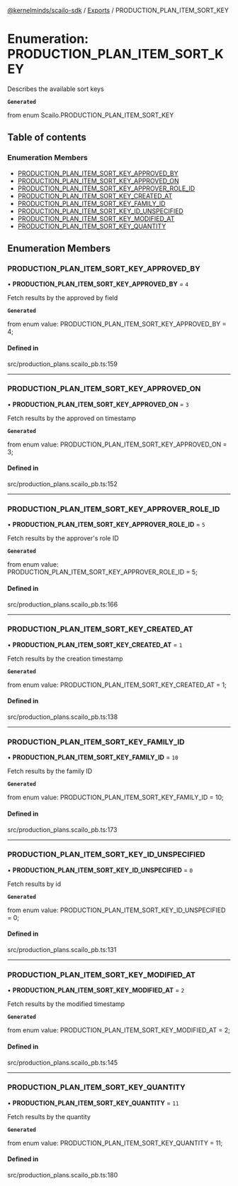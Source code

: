 [@kernelminds/scailo-sdk](../README.md) / [Exports](../modules.md) / PRODUCTION\_PLAN\_ITEM\_SORT\_KEY

# Enumeration: PRODUCTION\_PLAN\_ITEM\_SORT\_KEY

Describes the available sort keys

**`Generated`**

from enum Scailo.PRODUCTION_PLAN_ITEM_SORT_KEY

## Table of contents

### Enumeration Members

- [PRODUCTION\_PLAN\_ITEM\_SORT\_KEY\_APPROVED\_BY](PRODUCTION_PLAN_ITEM_SORT_KEY.md#production_plan_item_sort_key_approved_by)
- [PRODUCTION\_PLAN\_ITEM\_SORT\_KEY\_APPROVED\_ON](PRODUCTION_PLAN_ITEM_SORT_KEY.md#production_plan_item_sort_key_approved_on)
- [PRODUCTION\_PLAN\_ITEM\_SORT\_KEY\_APPROVER\_ROLE\_ID](PRODUCTION_PLAN_ITEM_SORT_KEY.md#production_plan_item_sort_key_approver_role_id)
- [PRODUCTION\_PLAN\_ITEM\_SORT\_KEY\_CREATED\_AT](PRODUCTION_PLAN_ITEM_SORT_KEY.md#production_plan_item_sort_key_created_at)
- [PRODUCTION\_PLAN\_ITEM\_SORT\_KEY\_FAMILY\_ID](PRODUCTION_PLAN_ITEM_SORT_KEY.md#production_plan_item_sort_key_family_id)
- [PRODUCTION\_PLAN\_ITEM\_SORT\_KEY\_ID\_UNSPECIFIED](PRODUCTION_PLAN_ITEM_SORT_KEY.md#production_plan_item_sort_key_id_unspecified)
- [PRODUCTION\_PLAN\_ITEM\_SORT\_KEY\_MODIFIED\_AT](PRODUCTION_PLAN_ITEM_SORT_KEY.md#production_plan_item_sort_key_modified_at)
- [PRODUCTION\_PLAN\_ITEM\_SORT\_KEY\_QUANTITY](PRODUCTION_PLAN_ITEM_SORT_KEY.md#production_plan_item_sort_key_quantity)

## Enumeration Members

### PRODUCTION\_PLAN\_ITEM\_SORT\_KEY\_APPROVED\_BY

• **PRODUCTION\_PLAN\_ITEM\_SORT\_KEY\_APPROVED\_BY** = ``4``

Fetch results by the approved by field

**`Generated`**

from enum value: PRODUCTION_PLAN_ITEM_SORT_KEY_APPROVED_BY = 4;

#### Defined in

src/production_plans.scailo_pb.ts:159

___

### PRODUCTION\_PLAN\_ITEM\_SORT\_KEY\_APPROVED\_ON

• **PRODUCTION\_PLAN\_ITEM\_SORT\_KEY\_APPROVED\_ON** = ``3``

Fetch results by the approved on timestamp

**`Generated`**

from enum value: PRODUCTION_PLAN_ITEM_SORT_KEY_APPROVED_ON = 3;

#### Defined in

src/production_plans.scailo_pb.ts:152

___

### PRODUCTION\_PLAN\_ITEM\_SORT\_KEY\_APPROVER\_ROLE\_ID

• **PRODUCTION\_PLAN\_ITEM\_SORT\_KEY\_APPROVER\_ROLE\_ID** = ``5``

Fetch results by the approver's role ID

**`Generated`**

from enum value: PRODUCTION_PLAN_ITEM_SORT_KEY_APPROVER_ROLE_ID = 5;

#### Defined in

src/production_plans.scailo_pb.ts:166

___

### PRODUCTION\_PLAN\_ITEM\_SORT\_KEY\_CREATED\_AT

• **PRODUCTION\_PLAN\_ITEM\_SORT\_KEY\_CREATED\_AT** = ``1``

Fetch results by the creation timestamp

**`Generated`**

from enum value: PRODUCTION_PLAN_ITEM_SORT_KEY_CREATED_AT = 1;

#### Defined in

src/production_plans.scailo_pb.ts:138

___

### PRODUCTION\_PLAN\_ITEM\_SORT\_KEY\_FAMILY\_ID

• **PRODUCTION\_PLAN\_ITEM\_SORT\_KEY\_FAMILY\_ID** = ``10``

Fetch results by the family ID

**`Generated`**

from enum value: PRODUCTION_PLAN_ITEM_SORT_KEY_FAMILY_ID = 10;

#### Defined in

src/production_plans.scailo_pb.ts:173

___

### PRODUCTION\_PLAN\_ITEM\_SORT\_KEY\_ID\_UNSPECIFIED

• **PRODUCTION\_PLAN\_ITEM\_SORT\_KEY\_ID\_UNSPECIFIED** = ``0``

Fetch results by id

**`Generated`**

from enum value: PRODUCTION_PLAN_ITEM_SORT_KEY_ID_UNSPECIFIED = 0;

#### Defined in

src/production_plans.scailo_pb.ts:131

___

### PRODUCTION\_PLAN\_ITEM\_SORT\_KEY\_MODIFIED\_AT

• **PRODUCTION\_PLAN\_ITEM\_SORT\_KEY\_MODIFIED\_AT** = ``2``

Fetch results by the modified timestamp

**`Generated`**

from enum value: PRODUCTION_PLAN_ITEM_SORT_KEY_MODIFIED_AT = 2;

#### Defined in

src/production_plans.scailo_pb.ts:145

___

### PRODUCTION\_PLAN\_ITEM\_SORT\_KEY\_QUANTITY

• **PRODUCTION\_PLAN\_ITEM\_SORT\_KEY\_QUANTITY** = ``11``

Fetch results by the quantity

**`Generated`**

from enum value: PRODUCTION_PLAN_ITEM_SORT_KEY_QUANTITY = 11;

#### Defined in

src/production_plans.scailo_pb.ts:180
